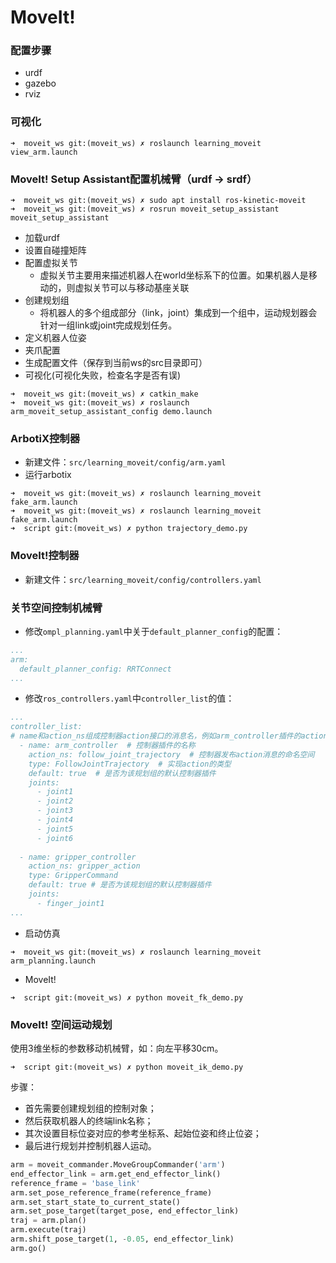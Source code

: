 # MoveIt!

### 配置步骤
- urdf
- gazebo
- rviz

### 可视化
```shell
➜  moveit_ws git:(moveit_ws) ✗ roslaunch learning_moveit view_arm.launch
```

### MoveIt! Setup Assistant配置机械臂（urdf -> srdf）

```shell
➜  moveit_ws git:(moveit_ws) ✗ sudo apt install ros-kinetic-moveit
➜  moveit_ws git:(moveit_ws) ✗ rosrun moveit_setup_assistant moveit_setup_assistant
```
- 加载urdf
- 设置自碰撞矩阵
- 配置虚拟关节
    - 虚拟关节主要用来描述机器人在world坐标系下的位置。如果机器人是移动的，则虚拟关节可以与移动基座关联
- 创建规划组
    - 将机器人的多个组成部分（link，joint）集成到一个组中，运动规划器会针对一组link或joint完成规划任务。
- 定义机器人位姿
- 夹爪配置
- 生成配置文件（保存到当前ws的src目录即可）
- 可视化(可视化失败，检查名字是否有误)
```shell
➜  moveit_ws git:(moveit_ws) ✗ catkin_make
➜  moveit_ws git:(moveit_ws) ✗ roslaunch arm_moveit_setup_assistant_config demo.launch
```

### ArbotiX控制器
- 新建文件：`src/learning_moveit/config/arm.yaml`
- 运行arbotix
```shell 
➜  moveit_ws git:(moveit_ws) ✗ roslaunch learning_moveit fake_arm.launch
➜  moveit_ws git:(moveit_ws) ✗ roslaunch learning_moveit fake_arm.launch
➜  script git:(moveit_ws) ✗ python trajectory_demo.py
```

### MoveIt!控制器
- 新建文件：`src/learning_moveit/config/controllers.yaml`

### 关节空间控制机械臂
- 修改`ompl_planning.yaml`中关于`default_planner_config`的配置：
```yaml
...
arm:
  default_planner_config: RRTConnect
...
```
- 修改`ros_controllers.yaml`中`controller_list`的值：
```yaml
...
controller_list:
# name和action_ns组成控制器action接口的消息名，例如arm_controller插件的action接口就是:arm_controller/follow_joint_trajectory
  - name: arm_controller  # 控制器插件的名称
    action_ns: follow_joint_trajectory  # 控制器发布action消息的命名空间
    type: FollowJointTrajectory  # 实现action的类型
    default: true  # 是否为该规划组的默认控制器插件
    joints:
      - joint1
      - joint2
      - joint3
      - joint4
      - joint5
      - joint6
      
  - name: gripper_controller
    action_ns: gripper_action
    type: GripperCommand
    default: true # 是否为该规划组的默认控制器插件
    joints:
      - finger_joint1
...
```
- 启动仿真
```shell
➜  moveit_ws git:(moveit_ws) ✗ roslaunch learning_moveit arm_planning.launch
```
- MoveIt!
```shell
➜  script git:(moveit_ws) ✗ python moveit_fk_demo.py 
```

### MoveIt! 空间运动规划
使用3维坐标的参数移动机械臂，如：向左平移30cm。
```shell
➜  script git:(moveit_ws) ✗ python moveit_ik_demo.py 
```
步骤：
- 首先需要创建规划组的控制对象；
- 然后获取机器人的终端link名称；
- 其次设置目标位姿对应的参考坐标系、起始位姿和终止位姿；
- 最后进行规划并控制机器人运动。
```python
arm = moveit_commander.MoveGroupCommander('arm')
end_effector_link = arm.get_end_effector_link()
reference_frame = 'base_link'
arm.set_pose_reference_frame(reference_frame)
arm.set_start_state_to_current_state()
arm.set_pose_target(target_pose, end_effector_link)
traj = arm.plan()
arm.execute(traj)
arm.shift_pose_target(1, -0.05, end_effector_link)
arm.go()
```
